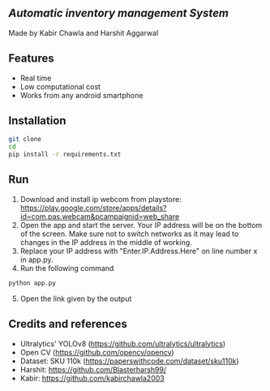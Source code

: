 ## _Automatic inventory management System_

Made by Kabir Chawla and Harshit Aggarwal

## Features

- Real time
- Low computational cost
- Works from any android smartphone

## Installation

```sh
git clone 
cd 
pip install -r requirements.txt
```
## Run
1. Download and install ip webcom from playstore: https://play.google.com/store/apps/details?id=com.pas.webcam&pcampaignid=web_share
2. Open the app and start the server. Your IP address will be on the bottom of the screen. Make sure not to switch networks as it may lead to changes in the IP address in the middle of working.
3. Replace your IP address with "Enter.IP.Address.Here" on line number x in app.py.
4. Run the following command
```sh
python app.py
```
5. Open the link given by the output
## Credits and references
- Ultralytics' YOLOv8 (https://github.com/ultralytics/ultralytics)
- Open CV (https://github.com/opencv/opencv)
- Dataset: SKU 110k (https://paperswithcode.com/dataset/sku110k)
- Harshit: https://github.com/Blasterharsh99/
- Kabir: https://github.com/kabirchawla2003
